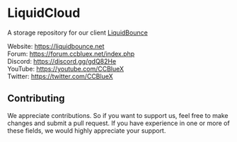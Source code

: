 # LiquidCloud

A storage repository for our client [LiquidBounce](https://liquidbounce.net/)

Website: <https://liquidbounce.net> \
Forum: <https://forum.ccbluex.net/index.php> \
Discord: <https://discord.gg/gdQ82He> \
YouTube: <https://youtube.com/CCBlueX> \
Twitter: <https://twitter.com/CCBlueX>

## Contributing

We appreciate contributions. So if you want to support us, feel free to make changes and submit a pull request.
If you have experience in one or more of these fields, we would highly appreciate your support.
